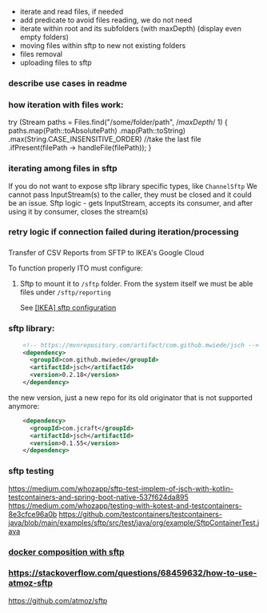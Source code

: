 - iterate and read files, if needed
- add predicate to avoid files reading, we do not need
- iterate within root and its subfolders (with maxDepth) (display even empty folders)
- moving files within sftp to new not existing folders
- files removal
- uploading files to sftp

### describe use cases in readme



### how iteration with files work:

try (Stream<Path> paths = Files.find("/some/folder/path", /*maxDepth*/ 1) {
  paths.map(Path::toAbsolutePath)
    .map(Path::toString)
    .max(String.CASE_INSENSITIVE_ORDER) //take the last file
    .ifPresent(filePath -> handleFile(filePath));
}


### iterating among files in sftp 

If you do not want to expose sftp library specific types, like `ChannelSftp`
We cannot pass InputStream(s) to the caller, they must be closed and it could be an issue.
Sftp logic - gets InputStream, accepts its consumer, and after using it by consumer, closes the stream(s)


### retry logic if connection failed during iteration/processing

###

Transfer of CSV Reports from SFTP to IKEA's Google Cloud

To function properly ITO must configure:
1. Sftp to mount it to `/sftp` folder. From the system itself we must be able files under `/sftp/reporting`

   See [[IKEA] sftp configuration](https://jira-brandmaker.atlassian.net/browse/BMSUPPORT-24163)

### sftp library:

```xml
    <!-- https://mvnrepository.com/artifact/com.github.mwiede/jsch -->
    <dependency>
      <groupId>com.github.mwiede</groupId>
      <artifactId>jsch</artifactId>
      <version>0.2.18</version>
    </dependency>
```

the new version, just a new repo for its old originator that is not supported anymore:
```xml
    <dependency>
      <groupId>com.jcraft</groupId>
      <artifactId>jsch</artifactId>
      <version>0.1.55</version>
    </dependency>
```

### sftp testing

https://medium.com/whozapp/sftp-test-implem-of-jsch-with-kotlin-testcontainers-and-spring-boot-native-537f624da895
https://medium.com/whozapp/testing-with-kotest-and-testcontainers-8e3cfce96a0b
https://github.com/testcontainers/testcontainers-java/blob/main/examples/sftp/src/test/java/org/example/SftpContainerTest.java


### [docker composition with sftp](https://github.com/atmoz/sftp?tab=readme-ov-file#using-docker-compose)

### https://stackoverflow.com/questions/68459632/how-to-use-atmoz-sftp
https://github.com/atmoz/sftp